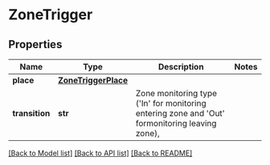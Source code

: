 # ZoneTrigger

## Properties
Name | Type | Description | Notes
------------ | ------------- | ------------- | -------------
**place** | [**ZoneTriggerPlace**](ZoneTriggerPlace.md) |  | 
**transition** | **str** | Zone monitoring type (&#39;In&#39; for monitoring entering zone and &#39;Out&#39; formonitoring leaving zone), | 

[[Back to Model list]](../README.md#documentation-for-models) [[Back to API list]](../README.md#documentation-for-api-endpoints) [[Back to README]](../README.md)


